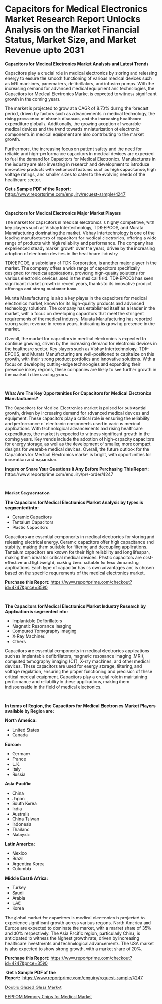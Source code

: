 <p><h1>Capacitors for Medical Electronics Market Research Report Unlocks Analysis on the Market Financial Status, Market Size, and Market Revenue upto 2031</h1></p><p><strong>Capacitors for Medical Electronics Market Analysis and Latest Trends</strong></p>
<p><p>Capacitors play a crucial role in medical electronics by storing and releasing energy to ensure the smooth functioning of various medical devices such as MRI machines, pacemakers, defibrillators, and infusion pumps. With the increasing demand for advanced medical equipment and technologies, the Capacitors for Medical Electronics Market is expected to witness significant growth in the coming years.</p><p>The market is projected to grow at a CAGR of 8.70% during the forecast period, driven by factors such as advancements in medical technology, the rising prevalence of chronic diseases, and the increasing healthcare expenditure globally. Additionally, the growing adoption of wearable medical devices and the trend towards miniaturization of electronic components in medical equipment are also contributing to the market growth.</p><p>Furthermore, the increasing focus on patient safety and the need for reliable and high-performance capacitors in medical devices are expected to fuel the demand for Capacitors for Medical Electronics. Manufacturers in the industry are also investing in research and development to introduce innovative products with enhanced features such as high capacitance, high voltage ratings, and smaller sizes to cater to the evolving needs of the healthcare sector.</p></p>
<p><strong>Get a Sample PDF of the Report:&nbsp;</strong> <a href="https://www.reportprime.com/enquiry/request-sample/4247">https://www.reportprime.com/enquiry/request-sample/4247</a></p>
<p>&nbsp;</p>
<p><strong>Capacitors for Medical Electronics Major Market Players</strong></p>
<p><p>The market for capacitors in medical electronics is highly competitive, with key players such as Vishay Intertechnology, TDK-EPCOS, and Murata Manufacturing dominating the market. Vishay Intertechnology is one of the leading manufacturers of capacitors for medical electronics, offering a wide range of products with high reliability and performance. The company has experienced steady market growth over the years, driven by the increasing adoption of electronic devices in the healthcare industry.</p><p>TDK-EPCOS, a subsidiary of TDK Corporation, is another major player in the market. The company offers a wide range of capacitors specifically designed for medical applications, providing high-quality solutions for various electronic devices used in the medical field. TDK-EPCOS has seen significant market growth in recent years, thanks to its innovative product offerings and strong customer base.</p><p>Murata Manufacturing is also a key player in the capacitors for medical electronics market, known for its high-quality products and advanced technology solutions. The company has established itself as a leader in the market, with a focus on developing capacitors that meet the stringent requirements of the medical industry. Murata Manufacturing has reported strong sales revenue in recent years, indicating its growing presence in the market.</p><p>Overall, the market for capacitors in medical electronics is expected to continue growing, driven by the increasing demand for electronic devices in the healthcare sector. Key players such as Vishay Intertechnology, TDK-EPCOS, and Murata Manufacturing are well-positioned to capitalize on this growth, with their strong product portfolios and innovative solutions. With a focus on developing cutting-edge technologies and expanding their presence in key regions, these companies are likely to see further growth in the market in the coming years.</p></p>
<p>&nbsp;</p>
<p><strong>What Are The Key Opportunities For Capacitors for Medical Electronics Manufacturers?</strong></p>
<p><p>The Capacitors for Medical Electronics market is poised for substantial growth, driven by increasing demand for advanced medical devices and equipment. These capacitors play a critical role in ensuring the reliability and performance of electronic components used in various medical applications. With technological advancements and rising healthcare expenditures, the market is expected to witness significant growth in the coming years. Key trends include the adoption of high-capacity capacitors for energy storage, as well as the development of smaller, more compact designs for wearable medical devices. Overall, the future outlook for the Capacitors for Medical Electronics market is bright, with opportunities for innovation and expansion.</p></p>
<p><strong>Inquire or Share Your Questions If Any Before Purchasing This Report:</strong> <a href="https://www.reportprime.com/enquiry/pre-order/4247">https://www.reportprime.com/enquiry/pre-order/4247</a></p>
<p>&nbsp;</p>
<p><strong>Market Segmentation</strong></p>
<p><strong>The Capacitors for Medical Electronics Market Analysis by types is segmented into:</strong></p>
<p><ul><li>Ceramic Capacitors</li><li>Tantalum Capacitors</li><li>Plastic Capacitors</li></ul></p>
<p><p>Capacitors are essential components in medical electronics for storing and releasing electrical energy. Ceramic capacitors offer high capacitance and stability, making them suitable for filtering and decoupling applications. Tantalum capacitors are known for their high reliability and long lifespan, making them ideal for critical medical devices. Plastic capacitors are cost-effective and lightweight, making them suitable for less demanding applications. Each type of capacitor has its own advantages and is chosen based on the specific requirements of the medical electronics market.</p></p>
<p><strong>Purchase this Report:&nbsp;</strong><a href="https://www.reportprime.com/checkout?id=4247&price=3590">https://www.reportprime.com/checkout?id=4247&price=3590</a></p>
<p>&nbsp;</p>
<p><strong>The Capacitors for Medical Electronics Market Industry Research by Application is segmented into:</strong></p>
<p><ul><li>Implantable Defibrillators</li><li>Magnetic Resonance Imaging</li><li>Computed Tomography Imaging</li><li>X-Ray Machines</li><li>Others</li></ul></p>
<p><p>Capacitors are essential components in medical electronics applications such as implantable defibrillators, magnetic resonance imaging (MRI), computed tomography imaging (CT), X-ray machines, and other medical devices. These capacitors are used for energy storage, filtering, and voltage regulation, ensuring the proper functioning and precision of these critical medical equipment. Capacitors play a crucial role in maintaining performance and reliability in these applications, making them indispensable in the field of medical electronics.</p></p>
<p>&nbsp;</p>
<p><strong>In terms of Region, the Capacitors for Medical Electronics Market Players available by Region are:</strong></p>
<p>
    <p> <strong> North America: </strong>
        <ul>
            <li>United States</li>
            <li>Canada</li>
        </ul>
        </p> 
    <p> <strong> Europe: </strong>
        <ul>
            <li>Germany</li>
            <li>France</li>
            <li>U.K.</li>
            <li>Italy</li>
            <li>Russia</li>
        </ul>
        </p> 
    <p> <strong> Asia-Pacific: </strong>
        <ul>
            <li>China</li>
            <li>Japan</li>
            <li>South Korea</li>
            <li>India</li>
            <li>Australia</li>
            <li>China Taiwan</li>
            <li>Indonesia</li>
            <li>Thailand</li>
            <li>Malaysia</li>
        </ul>
        </p> 
    <p> <strong> Latin America: </strong>
        <ul>
            <li>Mexico</li>
            <li>Brazil</li>
            <li>Argentina Korea</li>
            <li>Colombia</li>
        </ul>
        </p> 
    <p> <strong> Middle East & Africa: </strong>
        <ul>
            <li>Turkey</li>
            <li>Saudi</li>
            <li>Arabia</li>
            <li>UAE</li>
            <li>Korea</li>
        </ul>
    </p>
    </p>
<p><p>The global market for capacitors in medical electronics is projected to experience significant growth across various regions. North America and Europe are expected to dominate the market, with a market share of 35% and 30% respectively. The Asia Pacific region, particularly China, is anticipated to witness the highest growth rate, driven by increasing healthcare investments and technological advancements. The USA market is also expected to show strong growth, with a market share of 20%.</p></p>
<p><strong>Purchase this Report: </strong><a href="https://www.reportprime.com/checkout?id=4247&price=3590">https://www.reportprime.com/checkout?id=4247&price=3590</a></p>
<p>&nbsp;<strong>Get a Sample PDF of the Report:&nbsp;&nbsp;</strong><a href="https://www.reportprime.com/enquiry/request-sample/4247">https://www.reportprime.com/enquiry/request-sample/4247</a></p>
<p><strong></strong></p>
<p><p><a href="https://full-wildebeest-80b.notion.site/Double-Glazed-Glass-Market-Size-Global-Industry-Overview-Market-Segmentation-and-Forecast-2024-to-2647a69dcce64675a0025eb12901f09d">Double Glazed Glass Market</a></p><p><a href="https://github.com/ashepherd82/Market-Research-Report-List-4/blob/main/eeprom-memory-chips-for-medical-market.md">EEPROM Memory Chips for Medical Market</a></p></p>